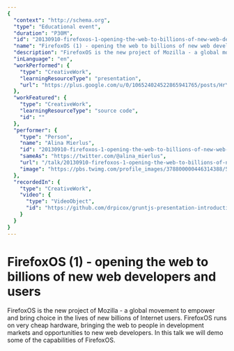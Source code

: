```yaml
---
{
  "context": "http://schema.org",
  "type": "Educational event",
  "duration": "P30M",
  "id": "20130910-firefoxos-1-opening-the-web-to-billions-of-new-web-developers-and-users",
  "name": "FirefoxOS (1) - opening the web to billions of new web developers and users",
  "description": "FirefoxOS is the new project of Mozilla - a global movement to empower and bring choice in the lives of new billions of Internet users. FirefoxOS runs on very cheap hardware, bringing the web to people in development markets and opportunities to new web developers. In this talk we will demo some of the capabilities of FirefoxOS.",
  "inLanguage": "en",
  "workPerformed": {
    "type": "CreativeWork",
    "learningResourceType": "presentation",
    "url": "https://plus.google.com/u/0/106524024522865941765/posts/HrYLVwDLs4p"
  },
  "workFeatured": {
    "type": "CreativeWork",
    "learningResourceType": "source code",
    "id": ""
  },
  "performer": {
    "type": "Person",
    "name": "Alina Mierlus",
    "id": "20130910-firefoxos-1-opening-the-web-to-billions-of-new-web-developers-and-users",
    "sameAs": "https://twitter.com/@alina_mierlus",
    "url": "/talk/20130910-firefoxos-1-opening-the-web-to-billions-of-new-web-developers-and-users.html",
    "image": "https://pbs.twimg.com/profile_images/378800000446314388/57b7b611b1adbb7788f48b16333a5527.jpeg"
  },
  "recordedIn": {
    "type": "CreativeWork",
    "video": {
      "type": "VideoObject",
      "id": "https://github.com/drpicox/gruntjs-presentation-introduction"
    }
  }
}
---
```

# FirefoxOS (1) - opening the web to billions of new web developers and users

FirefoxOS is the new project of Mozilla - a global movement to empower and bring choice in the lives of new billions of Internet users. FirefoxOS runs on very cheap hardware, bringing the web to people in development markets and opportunities to new web developers. In this talk we will demo some of the capabilities of FirefoxOS.